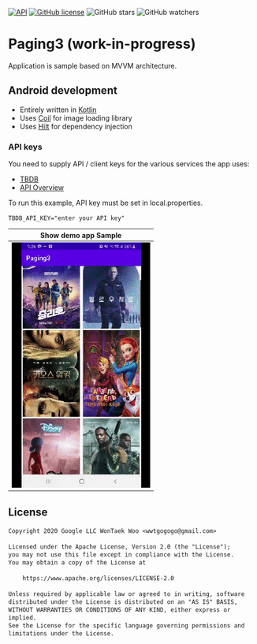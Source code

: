 [![API](https://img.shields.io/badge/API-23%2B-brightgreen.svg?style=flat)](https://android-arsenal.com/api?level=23)
[![GitHub license](https://img.shields.io/github/license/wtwoo/Paging3)](LICENSE)
![GitHub stars](https://img.shields.io/github/stars/wtwoo/Paging3?style=social)
![GitHub watchers](https://img.shields.io/github/watchers/wtwoo/Paging3?style=social)

# Paging3 (work-in-progress)
Application is sample based on MVVM architecture.

## Android development
 * Entirely written in [Kotlin](https://kotlinlang.org/)
 * Uses [Coil](https://github.com/coil-kt/coil) for  image loading library
 * Uses [Hilt](https://dagger.dev/hilt) for dependency injection

### API keys

You need to supply API / client keys for the various services the
app uses:

- [TBDB](https://www.themoviedb.org/)
- [API Overview](https://www.themoviedb.org/documentation/api)

To run this example, API key must be set in local.properties.
```
TBDB_API_KEY="enter your API key"
```

|     Show demo app Sample     |
|  :-------------------------: |
|![](arts/pageing3_sample.gif) |

## License

```
Copyright 2020 Google LLC WonTaek Woo <wwtgogogo@gmail.com>

Licensed under the Apache License, Version 2.0 (the "License");
you may not use this file except in compliance with the License.
You may obtain a copy of the License at

    https://www.apache.org/licenses/LICENSE-2.0

Unless required by applicable law or agreed to in writing, software
distributed under the License is distributed on an "AS IS" BASIS,
WITHOUT WARRANTIES OR CONDITIONS OF ANY KIND, either express or implied.
See the License for the specific language governing permissions and
limitations under the License.
```